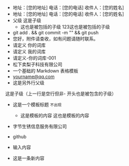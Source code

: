 - 地址：[您的地址] 电话：[您的电话] 收件人：[您的姓名]
- 地址：[您的地址] 电话：[您的电话] 收件人：[您的姓名]
- 父级
这是子级
  - 这也是被包括的子级
123这也是被包括的子级
- git add . && git commit -m "" && git push
- 您好，附件请查收，如有问题请随时联系。
- 请定义 你的词库
- 请定义 我的词库
- 请定义-你的词库-001
- 松下卖梨子科技有限公司
- 一个基础的 Markdown 表格模板
- yourname@qq.com
- 这是另外行父级

 这是子级（上一行是空行但非- 开头也是被包含的子级）


- 这是一个模板标题 ``不出现``
  - 这是模板的内容
这也是模板的内容
- 字节生锈信息服务有限公司

- github
- 输入内容
- 这是一条新内容